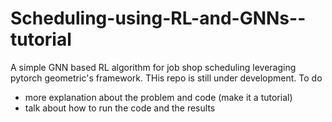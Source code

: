 # Scheduling-using-RL-and-GNNs--tutorial
A simple GNN based RL algorithm for job shop scheduling leveraging pytorch geometric's framework. THis repo is still under development. To do

- more explanation about the problem and code (make it a tutorial)
- talk about how to run the code and the results
